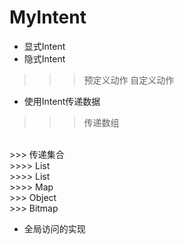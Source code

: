 # MyIntent

* 显式Intent
* 隐式Intent
>>> 预定义动作
>>> 自定义动作

* 使用Intent传递数据
>>> 传递数组
<br>
>>> 传递集合
<br>
>>>> List<String>
<br>
>>>> List<Object>
<br>
>>>> Map
<br>
>>> Object
<br>
>>> Bitmap

* 全局访问的实现